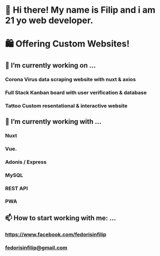 # 👋 Hi there! My name is Filip and i am 21 yo web developer. 
# 🛍 Offering Custom Websites!

## 🔭 I’m currently working on ...
  ### Corona Virus data scraping website with nuxt & axios
  ### Full Stack Kanban board with user verification & database 
  ### Tattoo Custom resentational & interactive website
  
## 🌱 I’m currently working with ...
  ### Nuxt
  ### Vue.
  ### Adonis / Express
  ### MySQL 
  ### REST API
  ### PWA
  
## 📫 How to start working with me: ...
  ### https://www.facebook.com/fedorisinfilip
  ### fedorisinfilip@gmail.com

